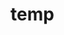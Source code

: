 # temp










































































































































